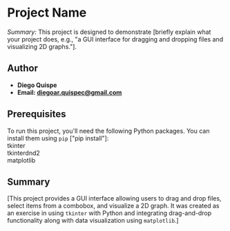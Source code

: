 # Project Name

*Summary:* This project is designed to demonstrate [briefly explain what your project does, e.g., "a GUI interface for dragging and dropping files and visualizing 2D graphs."].

## Author

- **Diego Quispe**
- **Email: diegoar.quispec@gmail.com**

## Prerequisites

To run this project, you'll need the following Python packages. You can install them using `pip` ["pip install"]:  
tkinter  
tkinterdnd2  
matplotlib

## Summary

[This project provides a GUI interface allowing users to drag and drop files, select items from a combobox, and visualize a 2D graph. It was created as an exercise in using `tkinter` with Python and integrating drag-and-drop functionality along with data visualization using `matplotlib`.]

